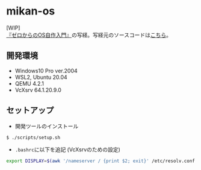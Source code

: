# mikan-os

[WIP]  
[『ゼロからのOS自作入門』](https://zero.osdev.jp/)の写経。写経元のソースコードは[こちら](https://github.com/uchan-nos/mikanos)。  

## 開発環境

- Windows10 Pro ver.2004
- WSL2, Ubuntu 20.04
- QEMU 4.2.1
- VcXsrv 64.1.20.9.0

## セットアップ

- 開発ツールのインストール

```bash
$ ./scripts/setup.sh
```

- ``.bashrc``に以下を追記 (VcXsrvのための設定)

```bash
export DISPLAY=$(awk '/nameserver / {print $2; exit}' /etc/resolv.conf 2>/dev/null):0
```